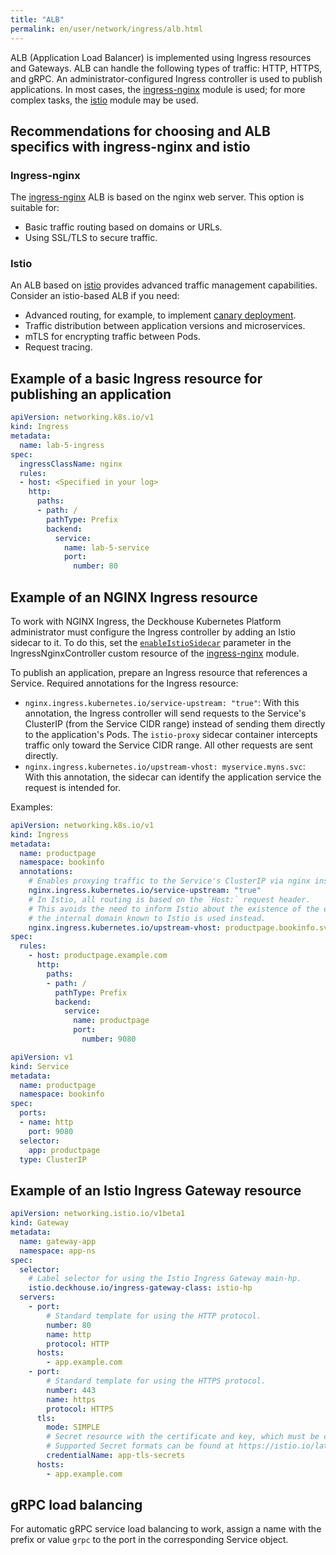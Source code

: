 ```yaml
---
title: "ALB"
permalink: en/user/network/ingress/alb.html
---
```


ALB (Application Load Balancer) is implemented using Ingress resources and Gateways.
ALB can handle the following types of traffic: HTTP, HTTPS, and gRPC.
An administrator-configured Ingress controller is used to publish applications.
In most cases, the [ingress-nginx](/modules/ingress-nginx/) module is used;
for more complex tasks, the [istio](/modules/istio/) module may be used.

## Recommendations for choosing and ALB specifics with ingress-nginx and istio

### Ingress-nginx

The [ingress-nginx](/modules/ingress-nginx/) ALB is based on the nginx web server.
This option is suitable for:

- Basic traffic routing based on domains or URLs.
- Using SSL/TLS to secure traffic.

### Istio

An ALB based on [istio](/modules/istio/) provides advanced traffic management capabilities.
Consider an istio-based ALB if you need:

- Advanced routing, for example, to implement [canary deployment](../canary-deployment.html).
- Traffic distribution between application versions and microservices.
- mTLS for encrypting traffic between Pods.
- Request tracing.

## Example of a basic Ingress resource for publishing an application

```yaml
apiVersion: networking.k8s.io/v1
kind: Ingress
metadata:
  name: lab-5-ingress
spec:
  ingressClassName: nginx
  rules:
  - host: <Specified in your log>
    http:
      paths:
      - path: /
        pathType: Prefix
        backend:
          service:
            name: lab-5-service
            port:
              number: 80
```

## Example of an NGINX Ingress resource

To work with NGINX Ingress, the Deckhouse Kubernetes Platform administrator must configure
the Ingress controller by adding an Istio sidecar to it.
To do this,
set the [`enableIstioSidecar`](/modules/ingress-nginx/cr.html#ingressnginxcontroller-v1-spec-enableistiosidecar) parameter
in the IngressNginxController custom resource of the [ingress-nginx](/modules/ingress-nginx/) module.

To publish an application, prepare an Ingress resource that references a Service.
Required annotations for the Ingress resource:

- `nginx.ingress.kubernetes.io/service-upstream: "true"`: With this annotation,
  the Ingress controller will send requests to the Service's ClusterIP (from the Service CIDR range)
  instead of sending them directly to the application's Pods.
  The `istio-proxy` sidecar container intercepts traffic only toward the Service CIDR range.
  All other requests are sent directly.
- `nginx.ingress.kubernetes.io/upstream-vhost: myservice.myns.svc`: With this annotation,
  the sidecar can identify the application service the request is intended for.

Examples:

```yaml
apiVersion: networking.k8s.io/v1
kind: Ingress
metadata:
  name: productpage
  namespace: bookinfo
  annotations:
    # Enables proxying traffic to the Service's ClusterIP via nginx instead of directly to Pod IPs.
    nginx.ingress.kubernetes.io/service-upstream: "true"
    # In Istio, all routing is based on the `Host:` request header.
    # This avoids the need to inform Istio about the existence of the external domain `productpage.example.com`;
    # the internal domain known to Istio is used instead.
    nginx.ingress.kubernetes.io/upstream-vhost: productpage.bookinfo.svc
spec:
  rules:
    - host: productpage.example.com
      http:
        paths:
        - path: /
          pathType: Prefix
          backend:
            service:
              name: productpage
              port:
                number: 9080
```

```yaml
apiVersion: v1
kind: Service
metadata:
  name: productpage
  namespace: bookinfo
spec:
  ports:
  - name: http
    port: 9080
  selector:
    app: productpage
  type: ClusterIP
```

## Example of an Istio Ingress Gateway resource

```yaml
apiVersion: networking.istio.io/v1beta1
kind: Gateway
metadata:
  name: gateway-app
  namespace: app-ns
spec:
  selector:
    # Label selector for using the Istio Ingress Gateway main-hp.
    istio.deckhouse.io/ingress-gateway-class: istio-hp
  servers:
    - port:
        # Standard template for using the HTTP protocol.
        number: 80
        name: http
        protocol: HTTP
      hosts:
        - app.example.com
    - port:
        # Standard template for using the HTTPS protocol.
        number: 443
        name: https
        protocol: HTTPS
      tls:
        mode: SIMPLE
        # Secret resource with the certificate and key, which must be created in the d8-ingress-istio namespace.
        # Supported Secret formats can be found at https://istio.io/latest/docs/tasks/traffic-management/ingress/secure-ingress/#key-formats.
        credentialName: app-tls-secrets
      hosts:
        - app.example.com
```

## gRPC load balancing

For automatic gRPC service load balancing to work,
assign a name with the prefix or value `grpc` to the port in the corresponding Service object.
